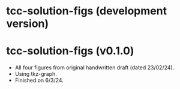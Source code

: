 # tcc-solution-figs (development version)

# tcc-solution-figs (v0.1.0)

* All four figures from original handwritten draft (dated 23/02/24).
* Using tkz-graph.
* Finished on 6/3/24.

